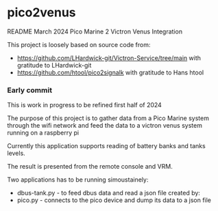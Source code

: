 # pico2venus
README March 2024
Pico Marine 2 Victron Venus Integration

This project is loosely based on source code from:
 - https://github.com/LHardwick-git/Victron-Service/tree/main with gratitude to LHardwick-git
 - https://github.com/htool/pico2signalk with gratitude to Hans htool


### Early commit
This is work in progress to be refined first half of 2024

The purpose of this project is to gather data from a Pico Marine system through the wifi network and feed the data to a victron venus system running on a raspberry pi

Currently this application supports reading of battery banks and tanks levels.

The result is presented from the remote console and VRM.

Two applications has to be running simoustainely: 
 - dbus-tank.py - to feed dbus data and read a json file created by:
 - pico.py - connects to the pico device and dump its data to a json file



